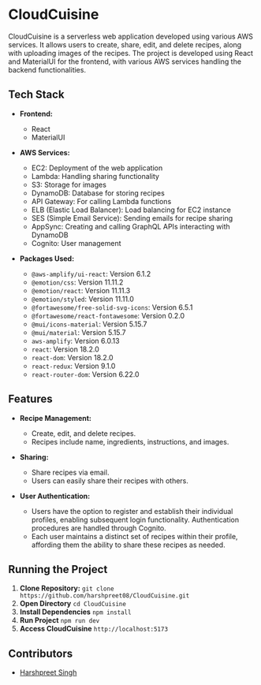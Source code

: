 # CloudCuisine

CloudCuisine is a serverless web application developed using various AWS services. It allows users to create, share, edit, and delete recipes, along with uploading images of the recipes. The project is developed using React and MaterialUI for the frontend, with various AWS services handling the backend functionalities.

## Tech Stack

- **Frontend:**
  - React
  - MaterialUI

- **AWS Services:**
  - EC2: Deployment of the web application
  - Lambda: Handling sharing functionality
  - S3: Storage for images
  - DynamoDB: Database for storing recipes
  - API Gateway: For calling Lambda functions
  - ELB (Elastic Load Balancer): Load balancing for EC2 instance
  - SES (Simple Email Service): Sending emails for recipe sharing
  - AppSync: Creating and calling GraphQL APIs interacting with DynamoDB
  - Cognito: User management

- **Packages Used:**
  - `@aws-amplify/ui-react`: Version 6.1.2
  - `@emotion/css`: Version 11.11.2
  - `@emotion/react`: Version 11.11.3
  - `@emotion/styled`: Version 11.11.0
  - `@fortawesome/free-solid-svg-icons`: Version 6.5.1
  - `@fortawesome/react-fontawesome`: Version 0.2.0
  - `@mui/icons-material`: Version 5.15.7
  - `@mui/material`: Version 5.15.7
  - `aws-amplify`: Version 6.0.13
  - `react`: Version 18.2.0
  - `react-dom`: Version 18.2.0
  - `react-redux`: Version 9.1.0
  - `react-router-dom`: Version 6.22.0

## Features

- **Recipe Management:**
  - Create, edit, and delete recipes.
  - Recipes include name, ingredients, instructions, and images.

- **Sharing:**
  - Share recipes via email.
  - Users can easily share their recipes with others.

- **User Authentication:**
  - Users have the option to register and establish their individual profiles, enabling subsequent login functionality. Authentication procedures are handled through Cognito.
  - Each user maintains a distinct set of recipes within their profile, affording them the ability to share these recipes as needed.

## Running the Project

1. **Clone Repository:**
   `git clone https://github.com/harshpreet08/CloudCuisine.git`
2. **Open Directory**
    `cd CloudCuisine`
3. **Install Dependencies**
    `npm install`
4. **Run Project**
    `npm run dev`
5. **Access CloudCuisine**
    `http://localhost:5173`

## Contributors
- [Harshpreet Singh](https://github.com/harshpreet08)
